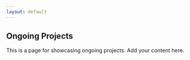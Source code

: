 ```yaml
---
layout: default
---
```


## Ongoing Projects

This is a page for showcasing ongoing projects. Add your content here.